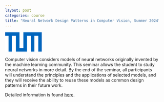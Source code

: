 ```yaml
---
layout: post
categories: course
title: "Neural Network Design Patterns in Computer Vision, Summer 2024"
---
```


![TUM](/assets/images/TUM_Logo_blau_rgb_p.png "Technical University of Munich")

Computer vision considers models of neural networks originally invented by the machine learning community. This seminar allows the student to study neural networks in more detail. By the end of the seminar, all participants will understand the principles and the applications of selected models, and they will receive the ability to reuse these models as common design patterns in their future work.

Detailed information is found [here](https://cvg.cit.tum.de/teaching/ss2024/patterns).
